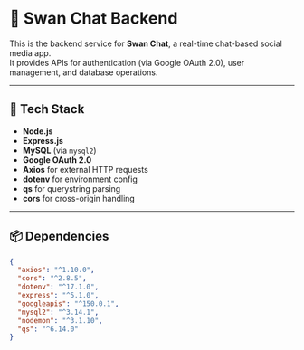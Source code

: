 # 🦢 Swan Chat Backend

This is the backend service for **Swan Chat**, a real-time chat-based social media app.  
It provides APIs for authentication (via Google OAuth 2.0), user management, and database operations.

---

## 🚀 Tech Stack

- **Node.js**
- **Express.js**
- **MySQL** (via `mysql2`)
- **Google OAuth 2.0**
- **Axios** for external HTTP requests
- **dotenv** for environment config
- **qs** for querystring parsing
- **cors** for cross-origin handling

---

## 📦 Dependencies

```json
{
  "axios": "^1.10.0",
  "cors": "^2.8.5",
  "dotenv": "^17.1.0",
  "express": "^5.1.0",
  "googleapis": "^150.0.1",
  "mysql2": "^3.14.1",
  "nodemon": "^3.1.10",
  "qs": "^6.14.0"
}
